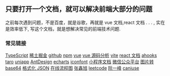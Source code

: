 ## 只要打开一个文档，就可以解决前端大部分的问题

之前每次遇到问题，不是百度，就是谷歌，再就是 vue 文档,react 文档 . . . , 实在是效率低下, 写这个文档，就是想解决常见的前端技术问题.

### 常见链接

<a class="link" target="_blank" href="https://www.tslang.cn/docs/home.html">TypeScript</a>
<a class="link" target="_blank" href="https://juejin.cn/">稀土掘金</a>
<a class="link" target="_blank" href="https://github.com/ImCccc>">github</a>
<a class="link" target="_blank" href="https://www.npmjs.com/settings/vs1435/packages">npm</a>
<a class="link" target="_blank" href="https://cn.vuejs.org/">vue</a>
<a class="link" target="_blank" href="https://vue3js.cn/start/">vue 源码分析</a>
<a class="link" target="_blank" href="https://vitejs.cn/guide/">vite</a>
<a class="link" target="_blank" href="https://zh-hans.reactjs.org/docs/getting-started.html">react 文档</a>
<a class="link" target="_blank" href="https://ahooks.gitee.io/zh-CN/hooks/use-request/index">ahooks</a>
<a class="link" target="_blank" href="https://taro-docs.jd.com/docs/">taro</a>
<a class="link" target="_blank" href="https://uniapp.dcloud.net.cn/">uniapp</a>
<a class="link" target="_blank" href="https://ant.design/index-cn/">AntDesign</a>
<a class="link" target="_blank" href="https://echarts.apache.org/zh/index.html">echarts</a>
<a class="link" target="_blank" href="https://www.iconfont.cn/">iconfont</a>
<a class="link" target="_blank" href="https://developers.weixin.qq.com/miniprogram/dev/framework/">小程序文档</a>
<a class="link" target="_blank" href="https://mp.weixin.qq.com/">微信公众平台</a>
<a class="link" target="_blank" href="https://c.runoob.com/front-end/59/">图片转 base64</a>
<a class="link" target="_blank" href="https://tool.oschina.net/codeformat/json/">格式化 JSON</a>
<a class="link" target="_blank" href="https://boardmix.cn/user/login/">在线流程图</a>
<a class="link" target="_blank" href="https://www.zhangxinxu.com/life/about/">张鑫旭</a>
<a class="link" target="_blank" href="https://leetcode.cn/">leetcode</a>
<a class="link" target="_blank" href="https://www.ruanyifeng.com/blog/">阮一峰</a>
<a class="link" target="_blank" href="https://caniuse.com/">caniuse</a>
